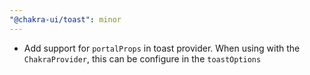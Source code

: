 ```yaml
---
"@chakra-ui/toast": minor
---
```


- Add support for `portalProps` in toast provider. When using with the
  `ChakraProvider`, this can be configure in the `toastOptions`
